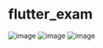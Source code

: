 # flutter_exam

![image](https://user-images.githubusercontent.com/55955717/147759574-8d5b7662-9890-438b-ae46-76bdb128cd21.png)
![image](https://user-images.githubusercontent.com/55955717/147759589-88659e12-e38a-4eea-94b3-40a86d641597.png)
![image](https://user-images.githubusercontent.com/55955717/147759614-05d8cd48-c24a-446d-a595-e473ac44539a.png)
